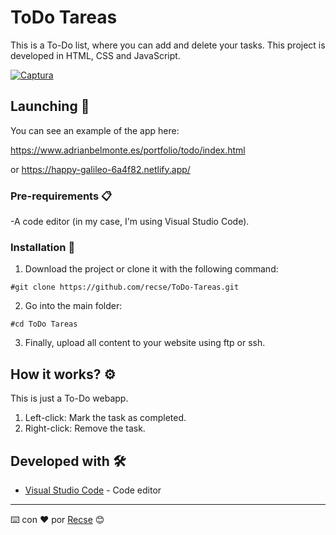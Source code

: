 # ToDo Tareas

This is a To-Do list, where you can add and delete your tasks. This project is developed in HTML, CSS and JavaScript.

<a href="https://ibb.co/3dgLT9K"><img src="https://i.ibb.co/C8RTw3L/Captura.jpg" alt="Captura" border="0"></a>

## Launching 🚀

You can see an example of the app here:

https://www.adrianbelmonte.es/portfolio/todo/index.html

or
https://happy-galileo-6a4f82.netlify.app/

### Pre-requirements 📋

-A code editor (in my case, I'm using Visual Studio Code).

### Installation 🔧

1) Download the project or clone it with the following command:
```
#git clone https://github.com/recse/ToDo-Tareas.git
```
2) Go into the main folder:
```
#cd ToDo Tareas
```
3) Finally, upload all content to your website using ftp or ssh.

## How it works? ⚙️

This is just a To-Do webapp.
1. Left-click: Mark the task as completed.
2. Right-click: Remove the task.


## Developed with 🛠️

* [Visual Studio Code](https://code.visualstudio.com/) - Code editor

---
⌨️ con ❤️ por [Recse](https://github.com/recse) 😊


